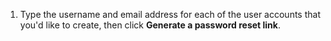 1. Type the username and email address for each of the user accounts that you'd like to create, then click **Generate a password reset link**.

